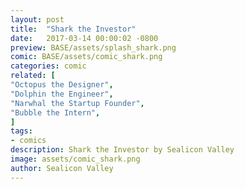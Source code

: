 ```yaml
---
layout: post
title:  "Shark the Investor"
date:   2017-03-14 00:00:02 -0800
preview: BASE/assets/splash_shark.png
comic: BASE/assets/comic_shark.png
categories: comic
related: [
"Octopus the Designer",
"Dolphin the Engineer",
"Narwhal the Startup Founder",
"Bubble the Intern",
]
tags:
- comics
description: Shark the Investor by Sealicon Valley
image: assets/comic_shark.png
author: Sealicon Valley
---
```

